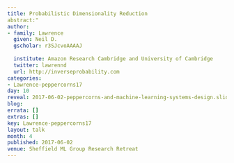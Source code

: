 ```yaml
---
title: Probabilistic Dimensionality Reduction
abstract:" 
author:
- family: Lawrence
  given: Neil D.
  gscholar: r3SJcvoAAAAJ
  
  institute: Amazon Research Cambridge and University of Cambridge
  twitter: lawrennd
  url: http://inverseprobability.com
categories:
- Lawrence-peppercorns17
day: 10
reveal: 2017-06-02-peppercorns-and-machine-learning-systems-design.slides.html
blog:
errata: []
extras: []
key: Lawrence-peppercorns17
layout: talk
month: 4
published: 2017-06-02
venue: Sheffield ML Group Research Retreat
---
```

